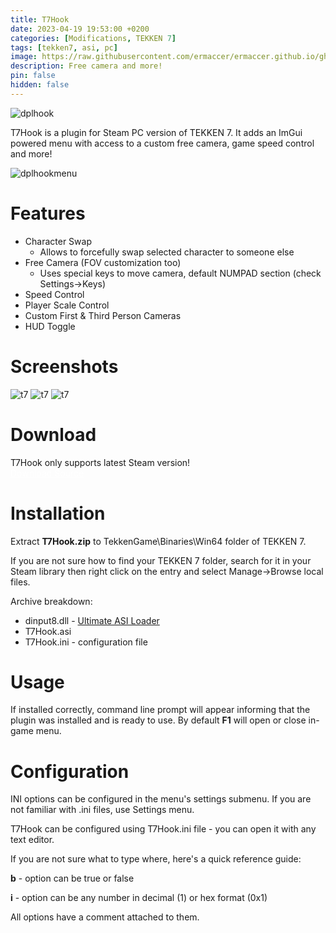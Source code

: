 ```yaml
---
title: T7Hook
date: 2023-04-19 19:53:00 +0200
categories: [Modifications, TEKKEN 7]
tags: [tekken7, asi, pc]   
image: https://raw.githubusercontent.com/ermaccer/ermaccer.github.io/gh-pages/assets/mods/t7/menu.jpg
description: Free camera and more!
pin: false
hidden: false
---
```


 <img class="img-fluid mx-auto" alt="dplhook" src="{% link assets/projects/t7hook_logo_export.png %}">


T7Hook is a plugin for Steam PC version of TEKKEN 7. It adds an ImGui powered menu with access to a custom free camera,
game speed control and more!

 <img class="img-fluid mx-auto" alt="dplhookmenu" src="{% link assets/mods/t7/menu.jpg %}">


# Features
- Character Swap
  - Allows to forcefully swap selected character to someone else
- Free Camera (FOV customization too)
   - Uses special keys to move camera, default NUMPAD section (check Settings->Keys)
- Speed Control
- Player Scale Control
- Custom First & Third Person Cameras
- HUD Toggle


# Screenshots
<img class="img-fluid mx-auto" alt="t7" src="{% link assets/mods/t7/1.jpg %}">
<img class="img-fluid mx-auto" alt="t7" src="{% link assets/mods/t7/2.jpg %}">
<img class="img-fluid mx-auto" alt="t7" src="{% link assets/mods/t7/3.jpg %}">

# Download

<div class="alert bg-dark">
 T7Hook only supports latest Steam version!
</div>


<a class="btn btn-block btn-dark bg-dark text-gray btn-lg" style="color: white;" href="https://github.com/ermaccer/T7Hook/releases/latest/download/T7Hook.zip" role="button">
<i class="fas fa-download"></i>
Download
</a>

<a class="btn btn-block btn-dark bg-dark text-gray btn-lg" style="color: white;" href="https://github.com/ermaccer/T7Hook/" role="button">
<i class="fab fa-github"></i>
Source
</a>

# Installation 

Extract **T7Hook.zip** to TekkenGame\Binaries\Win64 folder of TEKKEN 7.

If you are not sure how to find your TEKKEN 7 folder, search for it in your Steam library then right click on the entry and select Manage->Browse local files.

Archive breakdown:

 - dinput8.dll - [Ultimate ASI Loader](https://github.com/ThirteenAG/Ultimate-ASI-Loader/)
 - T7Hook.asi 
 - T7Hook.ini - configuration file

# Usage

If installed correctly, command line prompt will appear informing that the plugin was installed and is ready to use. 
By default **F1** will open or close in-game menu.

# Configuration


<div class="alert bg-dark">
 INI options can be configured in the menu's settings submenu. If you are not familiar with .ini files, use Settings menu.
</div>


T7Hook can be configured using T7Hook.ini file - you can open it with any text editor.


If you are not sure what to type where, here's a quick reference guide:

**b** - option can be true or false

**i** - option can be any number in decimal (1) or hex format (0x1)

All options have a comment attached to them.





